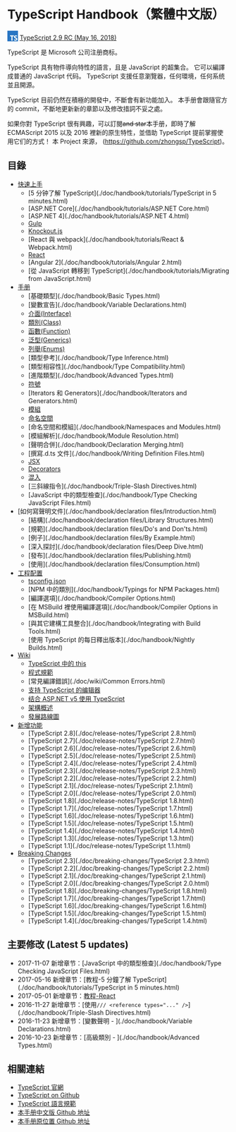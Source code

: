 # TypeScript Handbook（繁體中文版）

<img src="./misc/ts_logo.jpg" alt="TypeScript" width="24px" height="24px" style="vertical-align: bottom;"> [TypeScript 2.9 RC (May 16, 2018)](https://blogs.msdn.microsoft.com/typescript/2018/05/16/announcing-typescript-2-9-rc/)

TypeScript 是 Microsoft 公司注册商标。

TypeScript 具有物件導向特性的語言，且是 JavaScript 的超集合。
它可以編譯成普通的 JavaScript 代码。
TypeScript 支援任意瀏覽器，任何環境，任何系统並且開源。

TypeScript 目前仍然在積極的開發中，不斷會有新功能加入。
本手册會跟隨官方的 commit，不斷地更新新的章節以及修改措詞不妥之處。

如果你對 TypeScript 很有興趣，可以訂閱~~and star~~本手册，即時了解 ECMAScript 2015 以及 2016 裡新的原生特性，並借助 TypeScript 提前掌握使用它们的方式！
本 Project 來源，
(https://github.com/zhongsp/TypeScript)。

## 目錄

- [快速上手](./doc/handbook/tutorials/README.html)
  - [5 分钟了解 TypeScript](./doc/handbook/tutorials/TypeScript in 5 minutes.html)
  - [ASP.NET Core](./doc/handbook/tutorials/ASP.NET Core.html)
  - [ASP.NET 4](./doc/handbook/tutorials/ASP.NET 4.html)
  - [Gulp](./doc/handbook/tutorials/Gulp.html)
  - [Knockout.js](./doc/handbook/tutorials/Knockout.html)
  - [React 與 webpack](./doc/handbook/tutorials/React & Webpack.html)
  - [React](./doc/handbook/tutorials/React.html)
  - [Angular 2](./doc/handbook/tutorials/Angular 2.html)
  - [從 JavaScript 轉移到 TypeScript](./doc/handbook/tutorials/Migrating from JavaScript.html)
- [手册](./doc/handbook/README.html)
  - [基礎類型](./doc/handbook/Basic Types.html)
  - [變數宣告](./doc/handbook/Variable Declarations.html)
  - [介面(Interface)](./doc/handbook/Interfaces.html)
  - [類別(Class)](./doc/handbook/Classes.html)
  - [函數(Function)](./doc/handbook/Functions.html)
  - [泛型(Generics)](./doc/handbook/Generics.html)
  - [列舉(Enums)](./doc/handbook/Enums.html)
  - [類型參考](./doc/handbook/Type Inference.html)
  - [類型相容性](./doc/handbook/Type Compatibility.html)
  - [進階類型](./doc/handbook/Advanced Types.html)
  - [符號](./doc/handbook/Symbols.html)
  - [Iterators 和 Generators](./doc/handbook/Iterators and Generators.html)
  - [模組](./doc/handbook/Modules.html)
  - [命名空間](./doc/handbook/Namespaces.html)
  - [命名空間和模組](./doc/handbook/Namespaces and Modules.html)
  - [模組解析](./doc/handbook/Module Resolution.html)
  - [聲明合併](./doc/handbook/Declaration Merging.html)
  - [撰寫.d.ts 文件](./doc/handbook/Writing Definition Files.html)
  - [JSX](./doc/handbook/JSX.html)
  - [Decorators](./doc/handbook/Decorators.html)
  - [混入](./doc/handbook/Mixins.html)
  - [三斜線指令](./doc/handbook/Triple-Slash Directives.html)
  - [JavaScript 中的類型檢查](./doc/handbook/Type Checking JavaScript Files.html)
- [如何寫聲明文件](./doc/handbook/declaration files/Introduction.html)
  - [結構](./doc/handbook/declaration files/Library Structures.html)
  - [規範](./doc/handbook/declaration files/Do's and Don'ts.html)
  - [例子](./doc/handbook/declaration files/By Example.html)
  - [深入探討](./doc/handbook/declaration files/Deep Dive.html)
  - [發布](./doc/handbook/declaration files/Publishing.html)
  - [使用](./doc/handbook/declaration files/Consumption.html)
- [工程配置](./doc/handbook/tsconfig.json.html)
  - [tsconfig.json](./doc/handbook/tsconfig.json.html)
  - [NPM 中的類別](./doc/handbook/Typings for NPM Packages.html)
  - [編譯選項](./doc/handbook/Compiler Options.html)
  - [在 MSBuild 裡使用編譯選項](./doc/handbook/Compiler Options in MSBuild.html)
  - [與其它建構工具整合](./doc/handbook/Integrating with Build Tools.html)
  - [使用 TypeScript 的每日釋出版本](./doc/handbook/Nightly Builds.html)
- [Wiki](./doc/wiki/README.html)
  - [TypeScript 中的 this](./doc/wiki/this-in-TypeScript.html)
  - [程式規範](./doc/wiki/coding_guidelines.html)
  - [常見編譯錯誤](./doc/wiki/Common Errors.html)
  - [支持 TypeScript 的编辑器](./doc/wiki/TypeScript-Editor-Support.html)
  - [结合 ASP.NET v5 使用 TypeScript](./doc/wiki/Using-TypeScript-With-ASP.NET-5.html)
  - [架構概述](./doc/wiki/Architectural-Overview.html)
  - [發展路線圖](./doc/wiki/Roadmap.html)
- [新增功能](./doc/release-notes/README.html)
  - [TypeScript 2.8](./doc/release-notes/TypeScript 2.8.html)
  - [TypeScript 2.7](./doc/release-notes/TypeScript 2.7.html)
  - [TypeScript 2.6](./doc/release-notes/TypeScript 2.6.html)
  - [TypeScript 2.5](./doc/release-notes/TypeScript 2.5.html)
  - [TypeScript 2.4](./doc/release-notes/TypeScript 2.4.html)
  - [TypeScript 2.3](./doc/release-notes/TypeScript 2.3.html)
  - [TypeScript 2.2](./doc/release-notes/TypeScript 2.2.html)
  - [TypeScript 2.1](./doc/release-notes/TypeScript 2.1.html)
  - [TypeScript 2.0](./doc/release-notes/TypeScript 2.0.html)
  - [TypeScript 1.8](./doc/release-notes/TypeScript 1.8.html)
  - [TypeScript 1.7](./doc/release-notes/TypeScript 1.7.html)
  - [TypeScript 1.6](./doc/release-notes/TypeScript 1.6.html)
  - [TypeScript 1.5](./doc/release-notes/TypeScript 1.5.html)
  - [TypeScript 1.4](./doc/release-notes/TypeScript 1.4.html)
  - [TypeScript 1.3](./doc/release-notes/TypeScript 1.3.html)
  - [TypeScript 1.1](./doc/release-notes/TypeScript 1.1.html)
- [Breaking Changes](./doc/breaking-changes/breaking-changes.html)
  - [TypeScript 2.3](./doc/breaking-changes/TypeScript 2.3.html)
  - [TypeScript 2.2](./doc/breaking-changes/TypeScript 2.2.html)
  - [TypeScript 2.1](./doc/breaking-changes/TypeScript 2.1.html)
  - [TypeScript 2.0](./doc/breaking-changes/TypeScript 2.0.html)
  - [TypeScript 1.8](./doc/breaking-changes/TypeScript 1.8.html)
  - [TypeScript 1.7](./doc/breaking-changes/TypeScript 1.7.html)
  - [TypeScript 1.6](./doc/breaking-changes/TypeScript 1.6.html)
  - [TypeScript 1.5](./doc/breaking-changes/TypeScript 1.5.html)
  - [TypeScript 1.4](./doc/breaking-changes/TypeScript 1.4.html)

## 主要修改 (Latest 5 updates)

- 2017-11-07 新增章节：[JavaScript 中的類型檢查](./doc/handbook/Type Checking JavaScript Files.html)
- 2017-05-16 新增章节：[教程-5 分鐘了解 TypeScript](./doc/handbook/tutorials/TypeScript in 5 minutes.html)
- 2017-05-01 新增章节：[教程-React](./doc/handbook/tutorials/React.html)
- 2016-11-27 新增章节：[使用`/// <reference types="..." />`](./doc/handbook/Triple-Slash Directives.html)
- 2016-11-23 新增章节：[變數聲明 - ](./doc/handbook/Variable Declarations.html)
- 2016-10-23 新增章节：[高級類別 - ](./doc/handbook/Advanced Types.html)

## 相關連結

- [TypeScript 官網](http://typescriptlang.org)
- [TypeScript on Github](https://github.com/Microsoft/TypeScript)
- [TypeScript 語言規範](https://github.com/Microsoft/TypeScript/blob/master/doc/spec.md)
- [本手册中文版 Github 地址](https://github.com/skytim/TypeScript)
- [本手册原位置 Github 地址](https://github.com/zhongsp/TypeScript)
